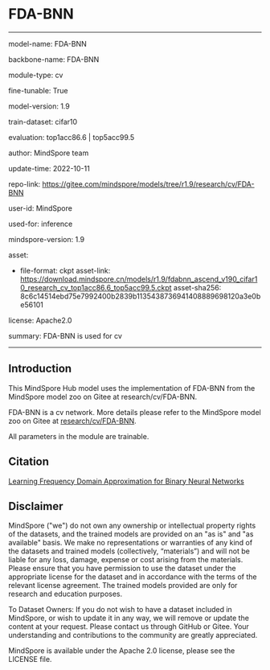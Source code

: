 # FDA-BNN

---

model-name: FDA-BNN

backbone-name: FDA-BNN

module-type: cv

fine-tunable: True

model-version: 1.9

train-dataset: cifar10

evaluation: top1acc86.6 | top5acc99.5

author: MindSpore team

update-time: 2022-10-11

repo-link: <https://gitee.com/mindspore/models/tree/r1.9/research/cv/FDA-BNN>

user-id: MindSpore

used-for: inference

mindspore-version: 1.9

asset:

-
    file-format: ckpt
    asset-link: <https://download.mindspore.cn/models/r1.9/fdabnn_ascend_v190_cifar10_research_cv_top1acc86.6_top5acc99.5.ckpt>
    asset-sha256: 8c6c14514ebd75e7992400b2839b1135438736941408889698120a3e0be56101

license: Apache2.0

summary: FDA-BNN is used for cv

---

## Introduction

This MindSpore Hub model uses the implementation of FDA-BNN from the MindSpore model zoo on Gitee at research/cv/FDA-BNN.

FDA-BNN is a cv network. More details please refer to the MindSpore model zoo on Gitee at [research/cv/FDA-BNN](https://gitee.com/mindspore/models/blob/r1.9/research/cv/FDA-BNN/README.md).

All parameters in the module are trainable.

## Citation

[Learning Frequency Domain Approximation for Binary Neural Networks](https://arxiv.org/pdf/2103.00841.pdf)

## Disclaimer

MindSpore ("we") do not own any ownership or intellectual property rights of the datasets, and the trained models are provided on an "as is" and "as available" basis. We make no representations or warranties of any kind of the datasets and trained models (collectively, “materials”) and will not be liable for any loss, damage, expense or cost arising from the materials. Please ensure that you have permission to use the dataset under the appropriate license for the dataset and in accordance with the terms of the relevant license agreement. The trained models provided are only for research and education purposes.

To Dataset Owners: If you do not wish to have a dataset included in MindSpore, or wish to update it in any way, we will remove or update the content at your request. Please contact us through GitHub or Gitee. Your understanding and contributions to the community are greatly appreciated.

MindSpore is available under the Apache 2.0 license, please see the LICENSE file.
